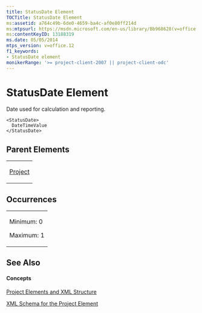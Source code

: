 ```yaml
---
title: StatusDate Element
TOCTitle: StatusDate Element
ms:assetid: a764c49b-6de0-4659-ba4c-af0e80ff214d
ms:mtpsurl: https://msdn.microsoft.com/en-us/library/Bb968628(v=office.12)
ms:contentKeyID: 13188319
ms.date: 05/05/2014
mtps_version: v=office.12
f1_keywords:
- StatusDate element
monikerRange: '>= project-client-2007 || project-client-odc'
---
```


# StatusDate Element




Date used for calculation and reporting.

    <StatusDate>
      DateTimeValue
    </StatusDate>

## Parent Elements

<table>
<colgroup>
<col style="width: 100%" />
</colgroup>
<tbody>
<tr class="odd">
<td><p><a href="bb968701(v=office.12).md">Project</a></p></td>
</tr>
</tbody>
</table>

## Occurrences

<table>
<colgroup>
<col style="width: 100%" />
</colgroup>
<tbody>
<tr class="odd">
<td><p>Minimum: 0</p>
<p>Maximum: 1</p></td>
</tr>
</tbody>
</table>

## See Also

#### Concepts

[Project Elements and XML Structure](project-elements-and-xml-structure.md)

[XML Schema for the Project Element](xml-schema-for-the-project-element.md)

